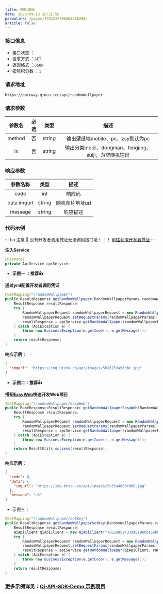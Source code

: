 ```yaml
---
title: 随机壁纸
date: 2023-09-13 20:21:58
permalink: /pages/1705237990061580289/
article: false
---
```



### 接口信息

- 接口状态 ： <Badge text="正常"/>
- 请求方式 ：`GET`
- 返回格式 ：`JSON`
- 扣除积分数 ：`1`

### 请求地址
```shell
https://gateway.qimuu.icu/api/randomWallpaper
```

### 请求参数

| 参数名 | 必选 | 类型 |                   描述                    |
|:---:|:---:|:---:|:---------------------------------------:|
|   method   |  否  |  string  |         输出壁纸端mobile、pc、zsy默认为pc         |
|   lx   |  否  |  string  | 输出分类meizi、dongman、fengjing、suiji，为空随机输出 |

### 响应参数

|    参数名称    |   类型   |    描述     |
|:----------:|:------:|:---------:|
|    code    |  int   |    响应码    |
| data.imgurl | string | 随机图片地址url |
|  message   | string |   响应描述    |

### 代码示例

::: tip 注意 🔔️
没有开发者调用凭证无法调用接口哦！！！ [前往获取开发者凭证](https://api.qimuu.icu/account/center)
:::

**注入Service**

```java
@Resource
private ApiService apiService;
```

- **示例一 ：推荐👍**

**通过yml配置开发者调用凭证**

```java
@GetMapping("/randomWallpaper")
public ResultResponse getRandomWallpaper(RandomWallpaperParams randomWallpaperParams) {
    ResultResponse resultResponse;
    try {
        RandomWallpaperRequest randomWallpaperRequest = new RandomWallpaperRequest();
        randomWallpaperRequest.setRequestParams(randomWallpaperParams);
        resultResponse = apiService.getRandomWallpaper(randomWallpaperRequest);
    } catch (ApiException e) {
        throw new BusinessException(e.getCode(), e.getMessage());
    }
    return resultResponse;
}
```

**响应示例：**

```json
{
  "imgurl": "https://img.btstu.cn/api/images/5b16259a96cbc.jpg"
}
```

- **示例二：推荐👍**

**搭配[EasyWeb](https://github.com/qimu666/EasyWeb)快速开发Web项目**

```java
@GetMapping("/randomWallpaper/easyWeb")
public BaseResponse<ResultResponse> getRandomWallpaperEasyWeb(RandomWallpaperParams randomWallpaperParams) {
    ResultResponse resultResponse;
    try {
        RandomWallpaperRequest randomWallpaperRequest = new RandomWallpaperRequest();
        randomWallpaperRequest.setRequestParams(randomWallpaperParams);
        resultResponse = apiService.getRandomWallpaper(randomWallpaperRequest);
    } catch (ApiException e) {
        throw new BusinessException(e.getCode(), e.getMessage());
    }
    return ResultUtils.success(resultResponse);
}
```

**响应示例：**

```json
{
  "code": 0,
  "data": {
    "imgurl": "https://img.btstu.cn/api/images/5b35a4886fd85.jpg"
  },
  "message": "ok"
}
```

- 示例三：

```Java
@GetMapping("/randomWallpaper/setKey")
public ResultResponse getRandomWallpaperSetKey(RandomWallpaperParams randomWallpaperParams) {
    ResultResponse resultResponse;
    QiApiClient qiApiClient = new QiApiClient("7052a8594339a519e0ba5eb04a267a60", "d8d6df60ab209385a09ac796f1dfe3e1");
    try {
        RandomWallpaperRequest randomWallpaperRequest = new RandomWallpaperRequest();
        randomWallpaperRequest.setRequestParams(randomWallpaperParams);
        resultResponse = apiService.getRandomWallpaper(qiApiClient, randomWallpaperRequest);
    } catch (ApiException e) {
        throw new BusinessException(e.getCode(), e.getMessage());
    }
    return resultResponse;
}
```
###  **更多示例详见：[Qi-API-SDK-Demo 示例项目](https://github.com/qimu666/qi-api-sdk-demo/blob/master/src/main/java/icu/qimuu/qiapisdkdemo/controller/InvokeController.java)**

